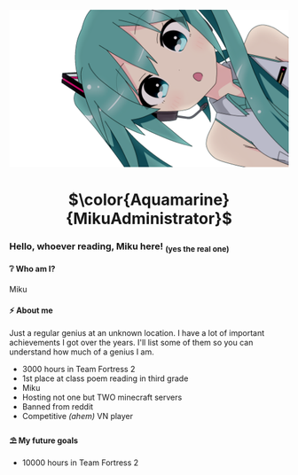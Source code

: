 ![omg it migu](images/migu.png)
<h1 align="center">
$\color{Aquamarine}{MikuAdministrator}$
</h1>

### Hello, whoever reading, Miku here! <sub>(yes the real one)</sub>

#### ❔ Who am I?
Miku
#### ⚡ About me
Just a regular genius at an unknown location. I have a lot of important achievements I got over the years. I'll list some of them so you can understand how much of a genius I am.
* 3000 hours in Team Fortress 2
* 1st place at class poem reading in third grade
* Miku
* Hosting not one but TWO minecraft servers
* Banned from reddit
* Competitive *(ahem)* VN player

#### ⛱ My future goals
* 10000 hours in Team Fortress 2

<!--
**MikuAdministrator/MikuAdministrator** is a ✨ _special_ ✨ repository because its `README.md` (this file) appears on your GitHub profile.

Here are some ideas to get you started:

- 🔭 I’m currently working on ...
- 🌱 I’m currently learning ...
- 👯 I’m looking to collaborate on ...
- 🤔 I’m looking for help with ...
- 💬 Ask me about ...
- 📫 How to reach me: ...
- 😄 Pronouns: ...
- ⚡ Fun fact: ...
-->
